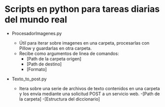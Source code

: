 # Scripts en python para tareas diarias del mundo real

- ProcesadorImagenes.py
    - Útil para iterar sobre imagenes en una carpeta, procesarlas con Pillow y guardarlas en otra carpeta. 
    - Recibe como argumentos de linea de comandos:
        - [Path de la carpeta origen] 
        - [Path de destino] 
        - [Formato]

- Texto_to_post.py
    - Itera sobre una serie de archivos de texto contenidos en una carpeta y los envía mediante una solicitud POST a un servicio web.
        -[Path de la carpeta]
        -[Estructura del diccionario]
